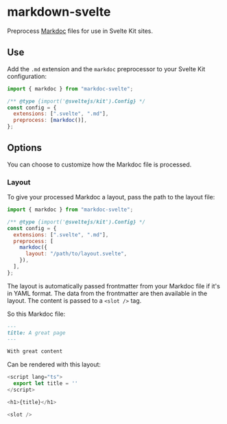 # markdown-svelte

Preprocess [Markdoc](https://markdoc.io/) files for use in Svelte Kit sites.

## Use

Add the `.md` extension and the `markdoc` preprocessor to your Svelte Kit configuration:

```javascript
import { markdoc } from "markdoc-svelte";

/** @type {import('@sveltejs/kit').Config} */
const config = {
  extensions: [".svelte", ".md"],
  preprocess: [markdoc()],
};
```

## Options

You can choose to customize how the Markdoc file is processed.

### Layout

To give your processed Markdoc a layout, pass the path to the layout file:

```javascript
import { markdoc } from "markdoc-svelte";

/** @type {import('@sveltejs/kit').Config} */
const config = {
  extensions: [".svelte", ".md"],
  preprocess: [
    markdoc({
      layout: "/path/to/layout.svelte",
    }),
  ],
};
```

The layout is automatically passed frontmatter from your Markdoc file if it's in YAML format.
The data from the frontmatter are then available in the layout.
The content is passed to a `<slot />` tag.

So this Markdoc file:

```markdown
---
title: A great page
---

With great content
```

Can be rendered with this layout:

```javascript
<script lang="ts">
  export let title = ''
</script>

<h1>{title}</h1>

<slot />
```
